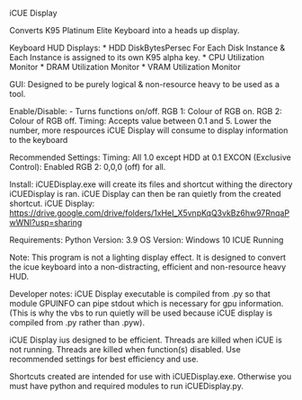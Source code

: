 iCUE Display

Converts K95 Platinum Elite Keyboard into a heads up display.


Keyboard HUD Displays:
	* HDD DiskBytesPersec For Each Disk Instance & Each Instance is assigned to its own K95 alpha key.
	* CPU Utilization Monitor
	* DRAM Utilization Monitor
	* VRAM Utilization Monitor

GUI:
Designed to be purely logical & non-resource heavy to be used as a tool.

Enable/Disable: - Turns functions on/off.
RGB 1: Colour of RGB on.
RGB 2: Colour of RGB off.
Timing: Accepts value between 0.1 and 5. Lower the number, more respources iCUE Display will consume to display information
to the keyboard


Recommended Settings:
Timing: All 1.0 except HDD at 0.1
EXCON (Exclusive Control): Enabled
RGB 2: 0,0,0 (off) for all.


Install:
iCUEDisplay.exe will create its files and shortcut withing the directory iCUEDisplay is ran. iCUE Display can then be ran
quietly from the created shortcut.
iCUE Display: https://drive.google.com/drive/folders/1xHeI_X5vnpKqQ3vkBz6hw97RnqaPwWNl?usp=sharing

Requirements:
Python Version: 3.9
OS Version: Windows 10
ICUE Running

Note: This program is not a lighting display effect. It is designed to convert the icue keyboard into a non-distracting,
efficient and non-resource heavy HUD.

Developer notes:
iCUE Display executable is compiled from .py so that module GPUINFO can pipe stdout which is necessary for gpu information.
(This is why the vbs to run quietly will be used because iCUE display is compiled from .py rather than .pyw).

iCUE Display ius designed to be efficient. Threads are killed when iCUE is not running. Threads are killed when function(s)
disabled. Use recommended settings for best efficiency and use.

Shortcuts created are intended for use with iCUEDisplay.exe. Otherwise you must have python and required modules to run
iCUEDisplay.py.
